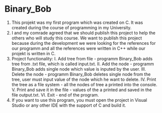 # Binary_Bob
1. This projekt was my first program which was created on C. It was created during the course of programming in my University. 
2. I and my comrade agreed that we should publish this project to help the others who will study this course. We want to publish this project because during the
development we were looking for the references for our programm and all the references were written in C++ while our projekt is written in C.
3. Project functionality:
	I. Add tree from file - programm Binary_Bob adds tree from .txt file, which is called input.txt.
	II. Add the node - programm Binary_Bob adds single node which value is inputed by the user.
	III. Delete the node - programm Binary_Bob deletes single node from the tree, user must input value of the node which he want to delete.
	IV. Print the tree as a file system - all the nodes of tree a printed into the console. 
	V. Print and save it in the file - values of the a printed and saved in the file output.txt.
	VI. Exit - end of the program.
4. If you want to use this program, you must open the project in Visual Studio or any other IDE with the support of C and build it.
